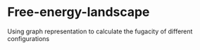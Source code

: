 # Free-energy-landscape
Using graph representation to calculate the fugacity of different configurations
